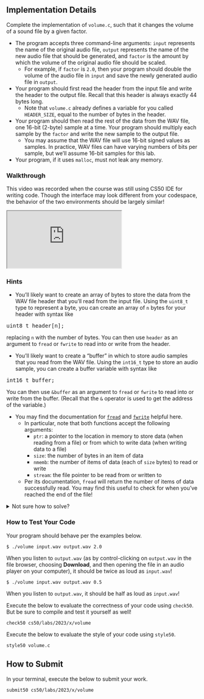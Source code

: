 
Implementation Details
----------------------

Complete the implementation of `volume.c`, such that it changes the volume of a sound file by a given factor.

*   The program accepts three command-line arguments: `input` represents the name of the original audio file, `output` represents the name of the new audio file that should be generated, and `factor` is the amount by which the volume of the original audio file should be scaled.
    *   For example, if `factor` is `2.0`, then your program should double the volume of the audio file in `input` and save the newly generated audio file in `output`.
*   Your program should first read the header from the input file and write the header to the output file. Recall that this header is always exactly 44 bytes long.
    *   Note that `volume.c` already defines a variable for you called `HEADER_SIZE`, equal to the number of bytes in the header.
*   Your program should then read the rest of the data from the WAV file, one 16-bit (2-byte) sample at a time. Your program should multiply each sample by the `factor` and write the new sample to the output file.
    *   You may assume that the WAV file will use 16-bit signed values as samples. In practice, WAV files can have varying numbers of bits per sample, but we’ll assume 16-bit samples for this lab.
*   Your program, if it uses `malloc`, must not leak any memory.

### Walkthrough


<div class="alert" data-alert="primary" role="alert"><p>This video was recorded when the course was still using CS50 IDE for writing code. Though the interface may look different from your codespace, the behavior of the two environments should be largely similar!</p></div>

<iframe allow="accelerometer; autoplay; encrypted-media; gyroscope; picture-in-picture" allowfullscreen="" class="border" data-video="" src="https://video.cs50.io/LiGhjz9ColQ"></iframe>


### Hints

*   You’ll likely want to create an array of bytes to store the data from the WAV file header that you’ll read from the input file. Using the `uint8_t` type to represent a byte, you can create an array of `n` bytes for your header with syntax like

<pre>
uint8_t header[n];
</pre>    

replacing `n` with the number of bytes. You can then use `header` as an argument to `fread` or `fwrite` to read into or write from the header.

*   You’ll likely want to create a “buffer” in which to store audio samples that you read from the WAV file. Using the `int16_t` type to store an audio sample, you can create a buffer variable with syntax like

<pre>
int16_t buffer;
</pre>   

You can then use `&buffer` as an argument to `fread` or `fwrite` to read into or write from the buffer. (Recall that the `&` operator is used to get the address of the variable.)

*   You may find the documentation for [`fread`](https://man.cs50.io/3/fread) and [`fwrite`](https://man.cs50.io/3/fwrite) helpful here.
    *   In particular, note that both functions accept the following arguments:
        *   `ptr`: a pointer to the location in memory to store data (when reading from a file) or from which to write data (when writing data to a file)
        *   `size`: the number of bytes in an item of data
        *   `nmemb`: the number of items of data (each of `size` bytes) to read or write
        *   `stream`: the file pointer to be read from or written to
    *   Per its documentation, `fread` will return the number of items of data successfully read. You may find this useful to check for when you’ve reached the end of the file!


<details><summary>Not sure how to solve?</summary><iframe allow="accelerometer; autoplay; encrypted-media; gyroscope; picture-in-picture" allowfullscreen="" class="border" data-video="" src="https://video.cs50.io/-rtZkTAK2gg"></iframe></details>


### How to Test Your Code

Your program should behave per the examples below.

    $ ./volume input.wav output.wav 2.0
    

When you listen to `output.wav` (as by control-clicking on `output.wav` in the file browser, choosing **Download**, and then opening the file in an audio player on your computer), it should be twice as loud as `input.wav`!

    $ ./volume input.wav output.wav 0.5
    

When you listen to `output.wav`, it should be half as loud as `input.wav`!

Execute the below to evaluate the correctness of your code using `check50`. But be sure to compile and test it yourself as well!

    check50 cs50/labs/2023/x/volume
    

Execute the below to evaluate the style of your code using `style50`.

    style50 volume.c
    

How to Submit
-------------

In your terminal, execute the below to submit your work.

    submit50 cs50/labs/2023/x/volume